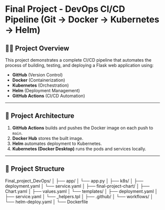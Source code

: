 # Final Project - DevOps CI/CD Pipeline (Git → Docker → Kubernetes → Helm)

## 👨‍💻 Project Overview
This project demonstrates a complete CI/CD pipeline that automates the process of building, testing, and deploying a Flask web application using:
- **GitHub** (Version Control)
- **Docker** (Containerization)
- **Kubernetes** (Orchestration)
- **Helm** (Deployment Management)
- **GitHub Actions** (CI/CD Automation)

---

## 🚀 Project Architecture



1. **GitHub Actions** builds and pushes the Docker image on each push to `main`.
2. **Docker Hub** stores the built image.
3. **Helm** automates deployment to Kubernetes.
4. **Kubernetes (Docker Desktop)** runs the pods and services locally.

---

## 🧱 Project Structure
Final_project_DevOps/
│
├── app/
│ └── app.py
│
├── k8s/
│ ├── deployment.yaml
│ └── service.yaml
│
├── final-project-chart/
│ ├── Chart.yaml
│ ├── values.yaml
│ └── templates/
│ ├── deployment.yaml
│ ├── service.yaml
│ └── _helpers.tpl
│
├── .github/
│ └── workflows/
│ └── helm-deploy.yaml
│
└── Dockerfile